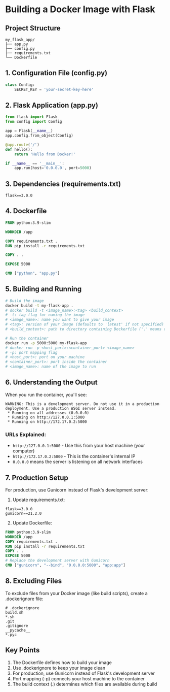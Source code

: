 # Building a Docker Image with Flask

## Project Structure
```
my_flask_app/
├── app.py
├── config.py
├── requirements.txt
└── Dockerfile
```

## 1. Configuration File (config.py)
```python
class Config:
    SECRET_KEY = 'your-secret-key-here'
```

## 2. Flask Application (app.py)
```python
from flask import Flask
from config import Config

app = Flask(__name__)
app.config.from_object(Config)

@app.route('/')
def hello():
    return 'Hello from Docker!'

if __name__ == '__main__':
    app.run(host='0.0.0.0', port=5000)
```

## 3. Dependencies (requirements.txt)
```
flask==3.0.0
```

## 4. Dockerfile
```dockerfile
FROM python:3.9-slim

WORKDIR /app

COPY requirements.txt .
RUN pip install -r requirements.txt

COPY . .

EXPOSE 5000

CMD ["python", "app.py"]
```

## 5. Building and Running
```bash
# Build the image
docker build -t my-flask-app .
# docker build -t <image_name>:<tag> <build_context>
# -t: tag flag for naming the image
# <image_name>: name you want to give your image
# <tag>: version of your image (defaults to 'latest' if not specified)
# <build_context>: path to directory containing Dockerfile ('.' means current directory)

# Run the container
docker run -p 5000:5000 my-flask-app
# docker run -p <host_port>:<container_port> <image_name>
# -p: port mapping flag
# <host_port>: port on your machine
# <container_port>: port inside the container
# <image_name>: name of the image to run
```

## 6. Understanding the Output
When you run the container, you'll see:
```
WARNING: This is a development server. Do not use it in a production deployment. Use a production WSGI server instead.
 * Running on all addresses (0.0.0.0)
 * Running on http://127.0.0.1:5000
 * Running on http://172.17.0.2:5000
```

### URLs Explained:
- `http://127.0.0.1:5000` - Use this from your host machine (your computer)
- `http://172.17.0.2:5000` - This is the container's internal IP
- `0.0.0.0` means the server is listening on all network interfaces

## 7. Production Setup
For production, use Gunicorn instead of Flask's development server:

1. Update requirements.txt:
```
flask==3.0.0
gunicorn==21.2.0
```

2. Update Dockerfile:
```dockerfile
FROM python:3.9-slim
WORKDIR /app
COPY requirements.txt .
RUN pip install -r requirements.txt
COPY . .
EXPOSE 5000
# Replace the development server with Gunicorn
CMD ["gunicorn", "--bind", "0.0.0.0:5000", "app:app"]
```

## 8. Excluding Files
To exclude files from your Docker image (like build scripts), create a .dockerignore file:
```
# .dockerignore
build.sh
*.sh
.git
.gitignore
__pycache__
*.pyc
```

## Key Points
1. The Dockerfile defines how to build your image
2. Use .dockerignore to keep your image clean
3. For production, use Gunicorn instead of Flask's development server
4. Port mapping (-p) connects your host machine to the container
5. The build context (.) determines which files are available during build 